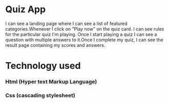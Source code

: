 # Quiz App
I can see a landing page where I can see a list of featured categories.Whenever I click on "Play now" on the quiz card. I can see rules for the particular quiz I'm playing.
Once I start playing a quiz I can see a question with multiple answers to it.Once I complete my quiz, I can see the result page containing my scores and answers.
# Technology used
### Html (Hyper text Markup Language)
### Css (cascading stylesheet)
